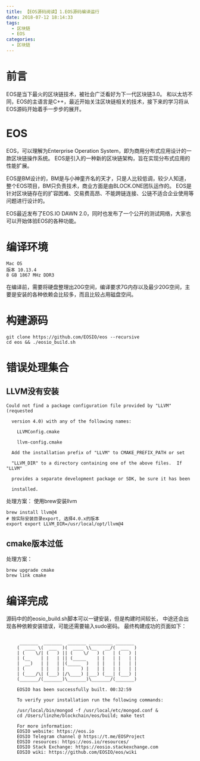 ```yaml
---
title: 【EOS源码阅读】1.EOS源码编译运行
date: 2018-07-12 18:14:33
tags:
  - 区块链
  - EOS
categories:
  - 区块链
---
```


# 前言

EOS是当下最火的区块链技术，被社会广泛看好为下一代区块链3.0。
和以太坊不同，EOS的主语言是C++，最近开始关注区块链相关的技术，接下来的学习将从EOS源码开始着手一步步的展开。

# EOS

EOS，可以理解为Enterprise Operation System，即为商用分布式应用设计的一款区块链操作系统。
EOS是引入的一种新的区块链架构，旨在实现分布式应用的性能扩展。

EOS是BM设计的，BM是与小神童齐名的天才，只是人比较低调，较少人知道，整个EOS项目，BM只负责技术，商业方面是由BLOCK.ONE团队运作的。
EOS是针对区块链存在的扩容困难、交易费高昂、不能跨链连接、公链不适合企业使用等问题进行设计的。

EOS最近发布了EOS.IO DAWN 2.0，同时也发布了一个公开的测试网络，大家也可以开始体验EOS的各种功能。

# 编译环境
```shell
Mac OS 
版本 10.13.4
8 GB 1867 MHz DDR3
```

在编译前，需要将硬盘整理出20G空间，编译要求7G内存以及最少20G空间，主要是安装的各种依赖会比较多，而且比较占用磁盘空间。

# 构建源码

```shell
git clone https://github.com/EOSIO/eos --recursive
cd eos && ./eosio_build.sh
```

# 错误处理集合

## LLVM没有安装
```shell
Could not find a package configuration file provided by "LLVM" (requested

  version 4.0) with any of the following names:

    LLVMConfig.cmake

    llvm-config.cmake

  Add the installation prefix of "LLVM" to CMAKE_PREFIX_PATH or set

  "LLVM_DIR" to a directory containing one of the above files.  If "LLVM"

  provides a separate development package or SDK, be sure it has been

  installed.
```

处理方案：
使用brew安装llvm
```shell
brew install llvm@4
# 按实际安装目录export, 选择4.0.x的版本
export export LLVM_DIR=/usr/local/opt/llvm@4
```


## cmake版本过低

处理方案：

```shell
brew upgrade cmake
brew link cmake
```

# 编译完成
源码中的的eosio_build.sh脚本可以一键安装，但是构建时间较长，
中途还会出现各种依赖安装错误，可能还需要输入sudo密码。
最终构建成功的页面如下：

```shell

	 _______  _______  _______ _________ _______
	(  ____ \(  ___  )(  ____ \\__   __/(  ___  )
	| (    \/| (   ) || (    \/   ) (   | (   ) |
	| (__    | |   | || (_____    | |   | |   | |
	|  __)   | |   | |(_____  )   | |   | |   | |
	| (      | |   | |      ) |   | |   | |   | |
	| (____/\| (___) |/\____) |___) (___| (___) |
	(_______/(_______)\_______)\_______/(_______)

	EOSIO has been successfully built. 00:32:59

	To verify your installation run the following commands:

	/usr/local/bin/mongod -f /usr/local/etc/mongod.conf &
	cd /Users/linzhe/blockchain/eos/build; make test

	For more information:
	EOSIO website: https://eos.io
	EOSIO Telegram channel @ https://t.me/EOSProject
	EOSIO resources: https://eos.io/resources/
	EOSIO Stack Exchange: https://eosio.stackexchange.com
	EOSIO wiki: https://github.com/EOSIO/eos/wiki

```
